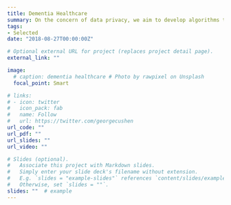 ```yaml
---
title: Dementia Healthcare
summary: On the concern of data privacy, we aim to develop algorithms towards learning accurate models privately from data.
tags:
- Selected
date: "2018-08-27T00:00:00Z"

# Optional external URL for project (replaces project detail page).
external_link: ""

image:
  # caption: dementia healthcare # Photo by rawpixel on Unsplash
  focal_point: Smart

# links:
# - icon: twitter
#   icon_pack: fab
#   name: Follow
#   url: https://twitter.com/georgecushen
url_code: ""
url_pdf: ""
url_slides: ""
url_video: ""

# Slides (optional).
#   Associate this project with Markdown slides.
#   Simply enter your slide deck's filename without extension.
#   E.g. `slides = "example-slides"` references `content/slides/example-slides.md`.
#   Otherwise, set `slides = ""`.
slides: ""  # example
---
```



